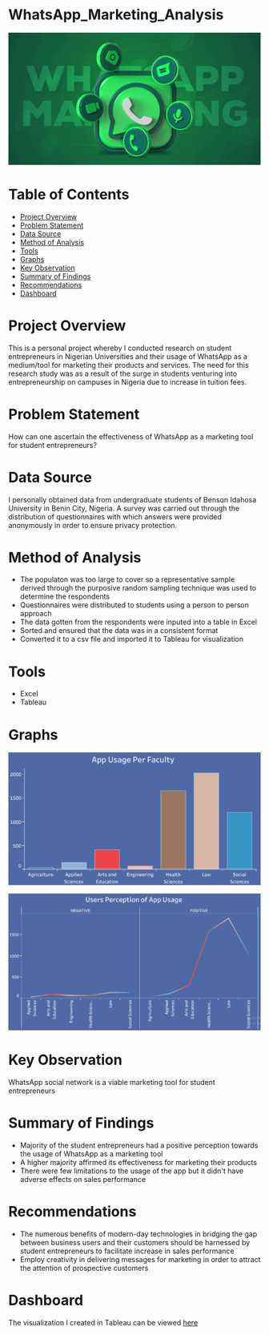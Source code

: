 # WhatsApp_Marketing_Analysis
![](Introductory_Image.png)
# Table of Contents
 - [Project Overview](#project-overview)
 - [Problem Statement](#problem-statement)
 - [Data Source](#data-source)
 - [Method of Analysis](#method-of-analysis)
 - [Tools](#tools)
 - [Graphs](#graphs)
 - [Key Observation](#key-observation)
 - [Summary of Findings](#summary-of-findings)
 - [Recommendations](#recommendations)
 - [Dashboard](#dashboard)
# Project Overview
This is a personal project whereby I conducted research on student entrepreneurs in Nigerian Universities and their usage of WhatsApp as a medium/tool for marketing their products and services. The need for this research study was as a result of the surge in students venturing into entrepreneurship on campuses in Nigeria due to increase in tuition fees.
# Problem Statement
How can one ascertain the effectiveness of WhatsApp as a marketing tool for student entrepreneurs?
# Data Source
I personally obtained data from undergraduate students of Benson Idahosa University in Benin City, Nigeria. A survey was carried out through the distribution of questionnaires with which answers were provided anonymously in order to ensure privacy protection. 
# Method of Analysis
* The populaton was too large to cover so a representative sample derived through the purposive random sampling technique was used to determine the respondents
* Questionnaires were distributed to students using a person to person approach
* The data gotten from the respondents were inputed into a table in Excel
* Sorted and ensured that the data was in a consistent format
* Converted it to a csv file and imported it to Tableau for visualization
# Tools
* Excel
* Tableau
# Graphs
![](Graph_Image_1.png)


![](Graph_Image_2.png)
# Key Observation
WhatsApp social network is a viable marketing tool for student entrepreneurs
# Summary of Findings
* Majority of the student entrepreneurs had a positive perception towards the usage of WhatsApp as a marketing tool
* A higher majority affirmed its effectiveness for marketing their products
* There were few limitations to the usage of the app but it didn't have adverse effects on sales performance
# Recommendations
* The numerous benefits of modern-day technologies in bridging the gap between business users and their customers should be harnessed by student entrepreneurs to facilitate increase in sales performance
* Employ creativity in delivering messages for marketing in order to attract the attention of prospective customers
# Dashboard
The visualization I created in Tableau can be viewed [here](https://public.tableau.com/app/profile/joy.johnson5229/viz/WhatsAppUsagebyStudentEntrepreneurs/WHATSAPPUSAGEANALYSISDASHBOARD)
